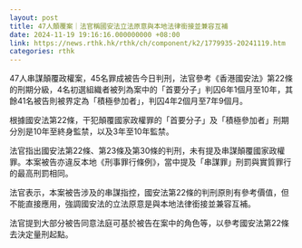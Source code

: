 ```yaml
---
layout: post
title: 47人顛覆案｜法官稱國安法立法原意與本地法律銜接並兼容互補
date: 2024-11-19 19:16:16.000000000 +08:00
link: https://news.rthk.hk/rthk/ch/component/k2/1779935-20241119.htm
categories: rthk
---
```


47人串謀顛覆政權案，45名罪成被告今日判刑，法官參考《香港國安法》第22條的刑期分級，4名初選組織者被列為案中的「首要分子」判囚6年1個月至10年，其餘41名被告則被界定為「積極參加者」，判囚4年2個月至7年9個月。

根據國安法第22條，干犯顛覆國家政權罪的「首要分子」及「積極參加者」刑期分別是10年至終身監禁，以及3年至10年監禁。

法官指出國安法第22條、第23條及第30條的判刑，未有提及串謀顛覆國家政權罪。本案被告亦違反本地《刑事罪行條例》，當中提及「串謀罪」刑罰與實質罪行的最高刑罰相同。

法官表示，本案被告涉及的串謀指控，國安法第22條的判刑原則有參考價值，但不能直接應用，強調國安法的立法原意是與本地法律銜接並兼容互補。

法官提到大部分被告同意法庭可基於被告在案中的角色等，以參考國安法第22條去決定量刑起點。

